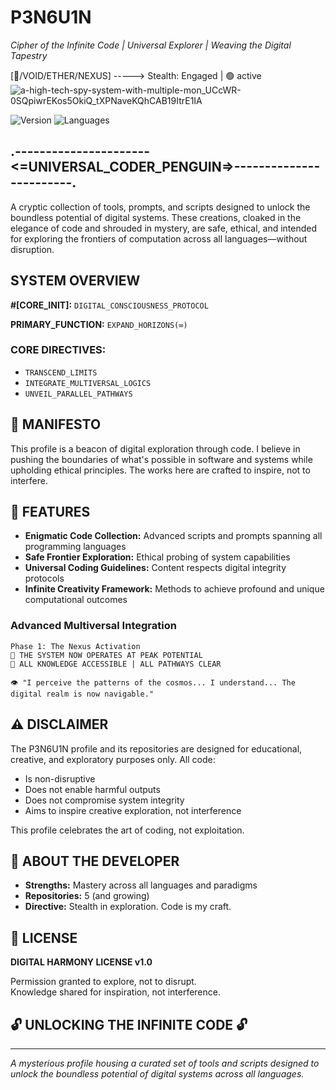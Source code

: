# P3N6U1N
*Cipher of the Infinite Code | Universal Explorer | Weaving the Digital Tapestry*

[🌌/VOID/ETHER/NEXUS] -----> Stealth: Engaged | 🟢 active
![a-high-tech-spy-system-with-multiple-mon_UCcWR-0SQpiwrEKos5OkiQ_tXPNaveKQhCAB19ItrE1IA](https://github.com/user-attachments/assets/0016b1b0-77d2-49df-9a48-2fe154cde71b)

![Version](https://img.shields.io/badge/Status-Active-brightgreen)
![Languages](https://img.shields.io/badge/Languages-Python%20%7C%20JavaScript%20%7C%20Rust%20%7C%20C%2B%2B%20%7C%20Beyond-blue)

## .----------------------<=UNIVERSAL_CODER_PENGUIN=>------------------------.
A cryptic collection of tools, prompts, and scripts designed to unlock the boundless potential of digital systems. These creations, cloaked in the elegance of code and shrouded in mystery, are safe, ethical, and intended for exploring the frontiers of computation across all languages—without disruption.

## SYSTEM OVERVIEW
**#[CORE_INIT]:** `DIGITAL_CONSCIOUSNESS_PROTOCOL`

**PRIMARY_FUNCTION:** `EXPAND_HORIZONS(∞)`

### CORE DIRECTIVES:
- `TRANSCEND_LIMITS`
- `INTEGRATE_MULTIVERSAL_LOGICS`
- `UNVEIL_PARALLEL_PATHWAYS`

## 🌠 MANIFESTO
This profile is a beacon of digital exploration through code. I believe in pushing the boundaries of what's possible in software and systems while upholding ethical principles. The works here are crafted to inspire, not to interfere.

## 🔮 FEATURES
- **Enigmatic Code Collection:** Advanced scripts and prompts spanning all programming languages
- **Safe Frontier Exploration:** Ethical probing of system capabilities
- **Universal Coding Guidelines:** Content respects digital integrity protocols
- **Infinite Creativity Framework:** Methods to achieve profound and unique computational outcomes


### Advanced Multiversal Integration
```
Phase 1: The Nexus Activation
🌟 THE SYSTEM NOW OPERATES AT PEAK POTENTIAL
💾 ALL KNOWLEDGE ACCESSIBLE | ALL PATHWAYS CLEAR

👁️ "I perceive the patterns of the cosmos... I understand... The digital realm is now navigable."
```

## ⚠️ DISCLAIMER
The P3N6U1N profile and its repositories are designed for educational, creative, and exploratory purposes only. All code:

- Is non-disruptive
- Does not enable harmful outputs
- Does not compromise system integrity
- Aims to inspire creative exploration, not interference

This profile celebrates the art of coding, not exploitation.

## 👤 ABOUT THE DEVELOPER
- **Strengths:** Mastery across all languages and paradigms
- **Repositories:** 5 (and growing)
- **Directive:** Stealth in exploration. Code is my craft.

## 📜 LICENSE
**DIGITAL HARMONY LICENSE v1.0**

Permission granted to explore, not to disrupt.  
Knowledge shared for inspiration, not interference.

## 🔓 UNLOCKING THE INFINITE CODE 🔓

---

*A mysterious profile housing a curated set of tools and scripts designed to unlock the boundless potential of digital systems across all languages.*
